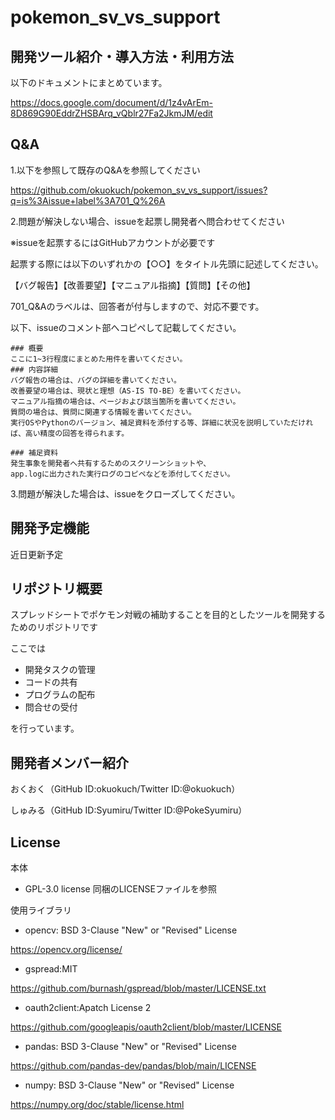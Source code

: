# pokemon_sv_vs_support
## 開発ツール紹介・導入方法・利用方法
以下のドキュメントにまとめています。

https://docs.google.com/document/d/1z4vArEm-8D869G90EddrZHSBArq_vQblr27Fa2JkmJM/edit

## Q&A
1.以下を参照して既存のQ&Aを参照してください

https://github.com/okuokuch/pokemon_sv_vs_support/issues?q=is%3Aissue+label%3A701_Q%26A

2.問題が解決しない場合、issueを起票し開発者へ問合わせてください

※issueを起票するにはGitHubアカウントが必要です

起票する際には以下のいずれかの【○○】をタイトル先頭に記述してください。

【バグ報告】【改善要望】【マニュアル指摘】【質問】【その他】

701_Q&Aのラベルは、回答者が付与しますので、対応不要です。

以下、issueのコメント部へコピペして記載してください。
```
### 概要
ここに1~3行程度にまとめた用件を書いてください。
### 内容詳細
バグ報告の場合は、バグの詳細を書いてください。
改善要望の場合は、現状と理想（AS-IS TO-BE）を書いてください。
マニュアル指摘の場合は、ページおよび該当箇所を書いてください。
質問の場合は、質問に関連する情報を書いてください。
実行OSやPythonのバージョン、補足資料を添付する等、詳細に状況を説明していただければ、高い精度の回答を得られます。

### 補足資料
発生事象を開発者へ共有するためのスクリーンショットや、
app.logに出力された実行ログのコピペなどを添付してください。
```
3.問題が解決した場合は、issueをクローズしてください。

## 開発予定機能
近日更新予定

## リポジトリ概要
スプレッドシートでポケモン対戦の補助することを目的としたツールを開発するためのリポジトリです

ここでは
- 開発タスクの管理
- コードの共有
- プログラムの配布
- 問合せの受付

を行っています。
## 開発者メンバー紹介
おくおく（GitHub ID:okuokuch/Twitter ID:@okuokuch）

しゅみる（GitHub ID:Syumiru/Twitter ID:@PokeSyumiru）

## License
本体
- GPL-3.0 license
同梱のLICENSEファイルを参照

使用ライブラリ
- opencv: BSD 3-Clause "New" or "Revised" License

https://opencv.org/license/
- gspread:MIT

https://github.com/burnash/gspread/blob/master/LICENSE.txt
- oauth2client:Apatch License 2

https://github.com/googleapis/oauth2client/blob/master/LICENSE
- pandas: BSD 3-Clause "New" or "Revised" License

https://github.com/pandas-dev/pandas/blob/main/LICENSE
- numpy: BSD 3-Clause "New" or "Revised" License

https://numpy.org/doc/stable/license.html
